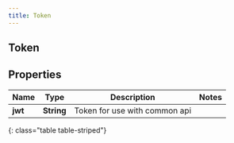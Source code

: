```yaml
---
title: Token
---
```

## Token


## Properties

| Name | Type | Description | Notes |
| ------------ | ------------- | ------------- | ------------- |
| **jwt** | <!----><!---->**String**<!----> | Token for use with common api |  |
{: class="table table-striped"}



